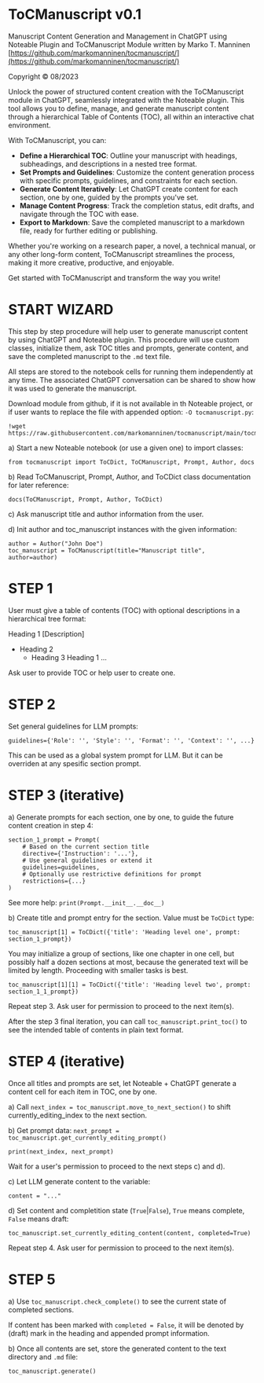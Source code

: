 # ToCManuscript v0.1

Manuscript Content Generation and Management in ChatGPT using Noteable Plugin and ToCManuscript Module written by Marko T. Manninen [https://github.com/markomanninen/tocmanuscript/](https://github.com/markomanninen/tocmanuscript/)

Copyright © 08/2023

Unlock the power of structured content creation with the ToCManuscript module in ChatGPT, seamlessly integrated with the Noteable plugin. This tool allows you to define, manage, and generate manuscript content through a hierarchical Table of Contents (TOC), all within an interactive chat environment.

With ToCManuscript, you can:

- **Define a Hierarchical TOC**: Outline your manuscript with headings, subheadings, and descriptions in a nested tree format.
- **Set Prompts and Guidelines**: Customize the content generation process with specific prompts, guidelines, and constraints for each section.
- **Generate Content Iteratively**: Let ChatGPT create content for each section, one by one, guided by the prompts you've set.
- **Manage Content Progress**: Track the completion status, edit drafts, and navigate through the TOC with ease.
- **Export to Markdown**: Save the completed manuscript to a markdown file, ready for further editing or publishing.

Whether you're working on a research paper, a novel, a technical manual, or any other long-form content, ToCManuscript streamlines the process, making it more creative, productive, and enjoyable.

Get started with ToCManuscript and transform the way you write!

# START WIZARD

This step by step procedure will help user to generate manuscript content by using ChatGPT and Noteable plugin. This procedure will use custom classes, initialize them, ask TOC titles and prompts, generate content, and save the completed manuscript to the `.md` text file.

All steps are stored to the notebook cells for running them independently at any time. The associated ChatGPT conversation can be shared to show how it was used to generate the manuscript.

Download module from github, if it is not available in th Noteable project, or if user wants to replace the file with appended option: `-O tocmanuscript.py`:

```
!wget https://raw.githubusercontent.com/markomanninen/tocmanuscript/main/tocmanuscript.py
```

a) Start a new Noteable notebook (or use a given one) to import classes:

```
from tocmanuscript import ToCDict, ToCManuscript, Prompt, Author, docs
```

b) Read ToCManuscript, Prompt, Author, and ToCDict class documentation for later reference:

```
docs(ToCManuscript, Prompt, Author, ToCDict)
```

c) Ask manuscript title and author information from the user.

d) Init author and toc_manuscript instances with the given information:

```
author = Author("John Doe")
toc_manuscript = ToCManuscript(title="Manuscript title", author=author)
```

# STEP 1

User must give a table of contents (TOC) with optional descriptions in a hierarchical tree format:

Heading 1 [Description]
 - Heading 2
   - Heading 3
Heading 1
...

Ask user to provide TOC or help user to create one.

# STEP 2

Set general guidelines for LLM prompts:

```
guidelines={'Role': '', 'Style': '', 'Format': '', 'Context': '', ...}
```

This can be used as a global system prompt for LLM. But it can be overriden at any spesific section prompt.

# STEP 3 (iterative)

a) Generate prompts for each section, one by one, to guide the future content creation in step 4:

```
section_1_prompt = Prompt(
    # Based on the current section title
    directive={'Instruction': '...'},
    # Use general guidelines or extend it
    guidelines=guidelines,
    # Optionally use restrictive definitions for prompt
    restrictions={...}
)
```

See more help: `print(Prompt.__init__.__doc__)`

b) Create title and prompt entry for the section. Value must be `ToCDict` type:

```
toc_manuscript[1] = ToCDict({'title': 'Heading level one', prompt: section_1_prompt})
```

You may initialize a group of sections, like one chapter in one cell, but possibly half a dozen sections at most, because the generated text will be limited by length. Proceeding with smaller tasks is best.

```
toc_manuscript[1][1] = ToCDict({'title': 'Heading level two', prompt: section_1_1_prompt})
```

Repeat step 3. Ask user for permission to proceed to the next item(s).

After the step 3 final iteration, you can call `toc_manuscript.print_toc()` to see the intended table of contents in plain text format.

# STEP 4 (iterative)

Once all titles and prompts are set, let Noteable + ChatGPT generate a content cell for each item in TOC, one by one.

a) Call `next_index = toc_manuscript.move_to_next_section()` to shift currently_editing_index to the next section.

b) Get prompt data: `next_prompt = toc_manuscript.get_currently_editing_prompt()`

```
print(next_index, next_prompt)
```

Wait for a user's permission to proceed to the next steps c) and d).

c) Let LLM generate content to the variable:

```
content = "..."
```

d) Set content and completition state (`True`|`False`), `True` means complete, `False` means draft:

```
toc_manuscript.set_currently_editing_content(content, completed=True)
```

Repeat step 4. Ask user for permission to proceed to the next item(s).

# STEP 5

a) Use `toc_manuscript.check_complete()` to see the current state of completed sections.

If content has been marked with `completed = False`, it will be denoted by (draft) mark in the heading and appended prompt information.

b) Once all contents are set, store the generated content to the text directory and `.md` file:

```
toc_manuscript.generate()
```

